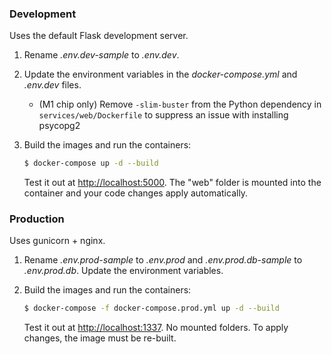 ### Development

Uses the default Flask development server.

1. Rename *.env.dev-sample* to *.env.dev*.
1. Update the environment variables in the *docker-compose.yml* and *.env.dev* files.
    - (M1 chip only) Remove `-slim-buster` from the Python dependency in `services/web/Dockerfile` to suppress an issue with installing psycopg2
1. Build the images and run the containers:

    ```sh
    $ docker-compose up -d --build
    ```

    Test it out at [http://localhost:5000](http://localhost:5000). The "web" folder is mounted into the container and your code changes apply automatically.

### Production

Uses gunicorn + nginx.

1. Rename *.env.prod-sample* to *.env.prod* and *.env.prod.db-sample* to *.env.prod.db*. Update the environment variables.
1. Build the images and run the containers:

    ```sh
    $ docker-compose -f docker-compose.prod.yml up -d --build
    ```

    Test it out at [http://localhost:1337](http://localhost:1337). No mounted folders. To apply changes, the image must be re-built.
